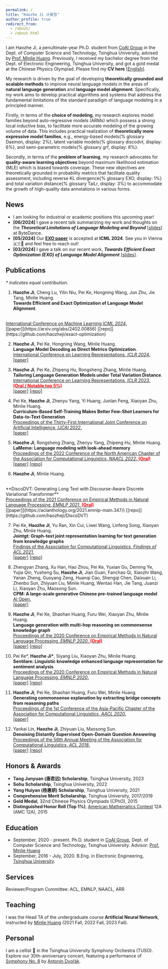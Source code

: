 ```yaml
---
permalink: /
title: "Haozhe Ji 计昊哲"
author_profile: true
redirect_from: 
  - /about/
  - /about.html
---
```



I am Haozhe Ji, a penultimate-year Ph.D. student from [CoAI Group](http://coai.cs.tsinghua.edu.cn/) in the Dept. of Computer Science and Technology, Tsinghua University, advised by [Prof. Minlie Huang](http://coai.cs.tsinghua.edu.cn/hml/). Previously, I received my bachelor degree from the Dept. of Electronic Engineering, Tsinghua University, and got a gold medal at the Chinese Physics Olympiad. Please find my **CV here** [[English](files/cv_haozhe_en.pdf)].

My research is driven by the goal of developing **theoretically grounded and scalable methods** to improve neural language models in the areas of **natural language generation** and **language model alignment**. Specifically, my work aims to develop practical algorithms and systems that address the fundamental limitations of the standard paradigm of language modeling in a principled manner.

Firstly, in terms of the **choice of modeling**, my research explores model families beyond auto-regressive models (ARMs) which possess a strong local inductive bias, to facilitate more accurate modeling of the growing volume of data. This includes practical realization of **theoretically more expressive model families**, e.g., energy-based models{% glossary Daemon, display: 2%}, latent variable models{% glossary discodvt, display: 6%}, and semi-parametric models{% glossary grf, display: 8%}.

Secondly, in terms of the **problem of learning**, my research advocates for **quality-aware learning objectives** beyond maximum likelihood estimation (MLE) which is biased towards coverage. These new objectives are theoretically grounded in probability metrics that facilitate quality assessment, including reverse KL divergence{% glossary EXO, display: 1%} and total variation distance{% glossary TaiLr, display: 3%} to accommodate the growth of high-quality data annotations in various forms.



## News

- I am looking for industrial or academic positions this upcoming year!
- **[06/2024]** I gave a recent talk summarizing my work and thoughts on the ***Theoretical Limitations of Language Modeling and Beyond*** [[slides](files/lm_theoretical_limits_haozheji.pdf)] at ByteDance.
- **[05/2024]** Our [**EXO paper**](https://arxiv.org/abs/2402.00856) is accepted at **ICML 2024**. See you in Vienna 🇦🇹🎡 and feel free to reach out!
- **[03/2024]** I gave a talk on our recent work, ***Towards Efficient Exact Optimization (EXO) of Language Model Alignment*** [[slides](files/exo_haozheji.pdf)].


## Publications

*\* indicates equal contribution.*

1. **Haozhe Ji**, Cheng Lu, Yilin Niu, Pei Ke, Hongning Wang, Jun Zhu, Jie Tang, Minlie Huang. <br>
**Towards Efficient and Exact Optimization of Language Model Alignment**.
<br> 
<u>International Conference on Machine Learning 
<em>ICML 2024</em>.</u> <br>
[[paper]](https://arxiv.org/abs/2402.00856) [[repo]](https://github.com/haozheji/exact-optimization)

2. **Haozhe Ji**, Pei Ke, Hongning Wang, Minlie Huang. <br>
**Language Model Decoding as Direct Metrics Optimization**. <br>
<u>International Conference on Learning Representations, <em>ICLR 2024</em>.</u> <br>
[[paper]](https://arxiv.org/abs/2310.01041)

3. **Haozhe Ji**, Pei Ke, Zhipeng Hu, Rongsheng Zhang, Minlie Huang. <br>
**Tailoring Language Generation Models under Total Variation Distance**. <br>
<u>International Conference on Learning Representations, <em>ICLR 2023</em>. <br> <strong><font color=red bold>(Oral / Notable top 5%)</font></strong></u> <br>
[[paper]](https://openreview.net/forum?id=VELL0PlWfc) [[repo]](https://github.com/thu-coai/TaiLr)

4. Pei Ke, **Haozhe Ji**, Zhenyu Yang, Yi Huang, Junlan Feng, Xiaoyan Zhu, Minlie Huang. <br>
**Curriculum-Based Self-Training Makes Better Few-Shot Learners for Data-to-Text Generation** <br>
<u>Proceedings of the Thirty-First International Joint Conference on Artificial Intelligence, <em>IJCAI 2022</em>.</u> <br>
[[paper]](https://arxiv.org/abs/2206.02712)

5. **Haozhe Ji**, Rongsheng Zhang, Zhenyu Yang, Zhipeng Hu, Minlie Huang. <br>
**LaMemo: Language modeling with look-ahead memory** <br>
<u>Proceedings of the 2022 Conference of the North American Chapter of the Association for Computational Linguistics, <em>NAACL 2022</em>. <strong><font color=red bold>(Oral)</font></strong></u> <br>
[[paper]](https://aclanthology.org/2022.naacl-main.422/) [[repo]](https://github.com/thu-coai/lamemo)

6. **Haozhe Ji**, Minlie Huang.
<br>
**DiscoDVT: Generating Long Text with Discourse-Aware Discrete Variational Transformer**
<br>
<u>Proceedings of the 2021 Conference on Empirical Methods in Natural Language Processing, <em>EMNLP 2021</em>. <strong><font color=red bold>(Oral)</font></strong></u> <br>
[[paper]](https://aclanthology.org/2021.emnlp-main.347/) [[repo]](https://github.com/haozheji/DiscoDVT)

7. Pei Ke, **Haozhe Ji**, Yu Ran, Xin Cui, Liwei Wang, Linfeng Song, Xiaoyan Zhu, Minlie Huang. <br>
**Jointgt: Graph-text joint representation learning for text generation from knowledge graphs** <br>
<u>Findings of the Association for Computational Linguistics, <em>Findings of ACL 2021</em>.</u> <br>
[[paper]](https://aclanthology.org/2021.findings-acl.223/) [[repo]](https://github.com/thu-coai/JointGT)

8. Zhengyan Zhang, Xu Han, Hao Zhou, Pei Ke, Yuxian Gu, Deming Ye, Yujia Qin, Yusheng Su, **Haozhe Ji**, Jian Guan, Fanchao Qi, Xiaozhi Wang, Yanan Zheng, Guoyang Zeng, Huanqi Cao, Shengqi Chen, Daixuan Li, Zhenbo Sun, Zhiyuan Liu, Minlie Huang, Wentao Han, Jie Tang, Juanzi Li, Xiaoyan Zhu, Maosong Sun. <br>
**CPM: A large-scale generative Chinese pre-trained language model** <br>
<u>AI Open.</u> <br>
[[paper]](https://www.sciencedirect.com/science/article/pii/S266665102100019X)

8. **Haozhe Ji**, Pei Ke, Shaohan Huang, Furu Wei, Xiaoyan Zhu, Minlie Huang. <br>
**Language generation with multi-hop reasoning on commonsense knowledge graph** <br>
<u>Proceedings of the 2020 Conference on Empirical Methods in Natural Language Processing, <em>EMNLP 2020</em>. <strong><font color=red bold>(Oral)</font></strong></u> <br>
[[paper]](https://aclanthology.org/2020.emnlp-main.54/) [[repo]](https://github.com/haozheji/multigen)

9. Pei Ke\*, **Haozhe Ji\***, Siyang Liu, Xiaoyan Zhu, Minlie Huang. <br>
**Sentilare: Linguistic knowledge enhanced language representation for sentiment analysis** <br>
<u>Proceedings of the 2020 Conference on Empirical Methods in Natural Language Processing, <em>EMNLP 2020</em>.</u> <br>
[[paper]](https://aclanthology.org/2020.emnlp-main.567/) [[repo]](https://github.com/thu-coai/SentiLARE)

10. **Haozhe Ji**, Pei Ke, Shaohan Huang, Furu Wei, Minlie Huang. <br>
**Generating commonsense explanation by extracting bridge concepts from reasoning paths** <br>
<u>Proceedings of the 1st Conference of the Asia-Pacific Chapter of the Association for Computational Linguistics, <em>AACL 2020</em>.</u> <br>
[[paper]](https://aclanthology.org/2020.aacl-main.28/)

11. Yankai Lin, **Haozhe Ji**, Zhiyuan Liu, Maosong Sun. <br>
**Denoising Distantly Supervised Open-Domain Question Answering** <br>
<u>Proceedings of the 56th Annual Meeting of the Association for Computational Linguistics, <em>ACL 2018</em>.</u> <br>
[[paper]](https://aclanthology.org/P18-1161/) [[repo]](https://github.com/thunlp/OpenQA)


## Honors & Awards

- **Tang Junyuan (唐君远) Scholarship**, Tsinghua University, 2023
- **Sohu Scholarship**, Tsinghua University, 2022
- **Yang Huiyan (杨惠妍) Scholarship**, Tsinghua University, 2021
- **Comprehensive Merit Scholarship**, Tsinghua University, 2017/2019
- **Gold Medal**, 32nd Chinese Physics Olympiads (CPhO), 2015 
- **Distinguished Honor Roll (Top 1%)**, [American Mathematics Contest](https://amc-reg.maa.org/reports/generalreports.aspx) 12A (AMC 12A), 2015

## Education

- September, 2020 - present. Ph.D. student in [CoAI Group](http://coai.cs.tsinghua.edu.cn/), Dept. of Computer Science and Technology, Tsinghua University. Advisor: [Prof. Minlie Huang](http://coai.cs.tsinghua.edu.cn/hml/)
- September, 2016 - July, 2020. B.Eng. in Electronic Engineering, [Tsinghua University](https://www.tsinghua.edu.cn/). 

## Services

Reviewer/Program Committee: ACL, EMNLP, NAACL, ARR

## Teaching

I was the Head TA of the undergraduate course **Artificial Neural Network**, instructed by [Minlie Huang](https://coai.cs.tsinghua.edu.cn/hml) (2021 Fall, 2022 Fall, 2023 Fall).

## Personal

I am a cellist :violin: in the Tsinghua University Symphony Orchestra (TUSO). Explore our 30th-anniversary concert, featuring a performance of [Symphony No. 8](https://www.bilibili.com/video/BV1Yh4y1g7t7) by [Antonín Dvořák](https://en.wikipedia.org/wiki/Anton%C3%ADn_Dvo%C5%99%C3%A1k).


